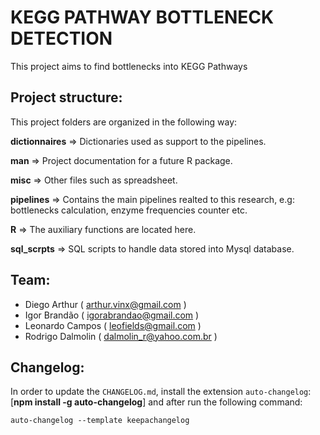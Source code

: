 # KEGG PATHWAY BOTTLENECK DETECTION
This project aims to find bottlenecks into KEGG Pathways

## Project structure:

This project folders are organized in the following way:

**dictionnaires** => Dictionaries used as support to the pipelines.

**man** => Project documentation for a future R package.

**misc** => Other files such as spreadsheet.

**pipelines** => Contains the main pipelines realted to this research, e.g: bottlenecks calculation, enzyme frequencies counter etc.

**R** => The auxiliary functions are located here.

**sql_scrpts** => SQL scripts to handle data stored into Mysql database.

## Team:

* Diego Arthur ( arthur.vinx@gmail.com )
* Igor Brandão ( igorabrandao@gmail.com )
* Leonardo Campos ( leofields@gmail.com )
* Rodrigo Dalmolin ( dalmolin_r@yahoo.com.br )

## Changelog:

In order to update the `CHANGELOG.md`, install the extension `auto-changelog`: [**npm install -g auto-changelog**] and after run the following command:

    auto-changelog --template keepachangelog

